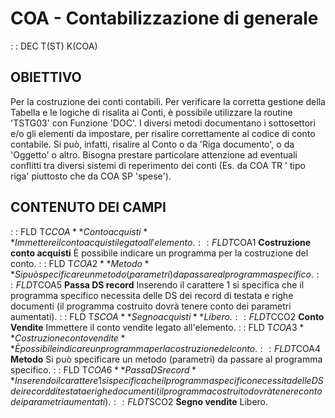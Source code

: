 # COA - Contabilizzazione di generale
 :  : DEC T(ST) K(COA)
## OBIETTIVO
Per la costruzione dei conti contabili.
Per verificare la corretta gestione della Tabella e le logiche di risalita ai Conti, è possibile utilizzare la routine 'TSTG03' con Funzione 'DOC'. I diversi metodi documentano i sottosettori e/o gli elementi da impostare, per risalire correttamente al codice di conto contabile.
Si può, infatti, risalire al Conto o da 'Riga documento', o da 'Oggetto' o altro.
Bisogna prestare particolare attenzione ad eventuali conflitti tra diversi sistemi di reperimento dei conti (Es. da COA TR ' tipo riga' piuttosto che da COA SP  'spese').
## CONTENUTO DEI CAMPI
 :  : FLD T$CCOA **Conto acquisti**
Immettere il conto acquisti legato all'elemento.
 :  : FLD T$COA1 **Costruzione conto acquisti**
È possibile indicare un programma per la costruzione del conto.
 :  : FLD T$COA2 **Metodo**
Si può specificare un metodo (parametri) da passare al programma specifico.
 :  : FLD T$COA5 **Passa DS record**
Inserendo il carattere 1 si specifica che il programma specifico necessita delle DS dei record di testata e righe documenti (il programma costruito dovrà tenere conto dei parametri aumentati).
 :  : FLD T$SCOA **Segno acquisti**
Libero.
 :  : FLD T$CCO2 **Conto Vendite**
Immettere il conto vendite legato all'elemento.
 :  : FLD T$COA3 **Costruzione conto vendite**
È possibile indicare un programma per la costruzione del conto.
 :  : FLD T$COA4 **Metodo**
Si può specificare un metodo (parametri) da passare al programma specifico.
 :  : FLD T$COA6 **Passa DS record**
Inserendo il carattere 1 si specifica che il programma specifico necessita delle DS dei record di testata e righe documenti (il programma costruito dovrà tenere conto dei parametri aumentati).
 :  : FLD T$SCO2 **Segno vendite**
Libero.
